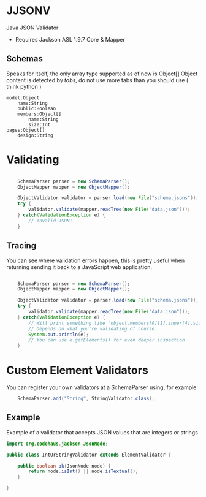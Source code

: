 JJSONV
======

Java JSON Validator
- Requires Jackson ASL 1.9.7 Core & Mapper

Schemas
-------
Speaks for itself, the only array type supported as of now is Object[]
Object content is detected by _tabs_, do not use more tabs than you should use ( think python )
```
model:Object
	name:String
	public:Boolean
	members:Object[]
		name:String
		size:Int
pages:Object[]
	design:String
```
Validating
==========
```java

	SchemaParser parser = new SchemaParser();
	ObjectMapper mapper = new ObjectMapper();

	ObjectValidator validator = parser.load(new File("schema.jsons"));
	try {
		validator.validate(mapper.readTree(new File("data.json")));
	} catch(ValidationException e) {
		// Invalid JSON!
	}

```
Tracing
-------
You can see where validation errors happen, this is pretty useful when returning sending it back to a JavaScript web application.
```java

	SchemaParser parser = new SchemaParser();
	ObjectMapper mapper = new ObjectMapper();

	ObjectValidator validator = parser.load(new File("schema.jsons"));
	try {
		validator.validate(mapper.readTree(new File("data.json")));
	} catch(ValidationException e) {
		// Will print something like "object.members[0][1].inner[4].size"
		// Depends on what you're validating of course.
		System.out.println(e);
		// You can use e.getElements() for even deeper inspection
	}


```
Custom Element Validators
=========================
You can register your own validators at a SchemaParser using, for example:
```java
	SchemaParser.add("String", StringValidator.class);
```
Example
-------
Example of a validator that accepts JSON values that are integers or strings
```java
import org.codehaus.jackson.JsonNode;

public class IntOrStringValidator extends ElementValidator {

	public boolean ok(JsonNode node) {
		return node.isInt() || node.isTextual();
	}

}
```